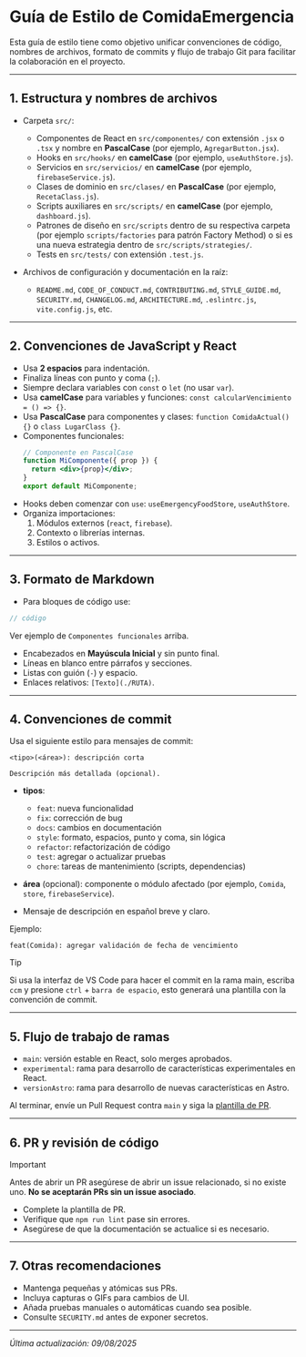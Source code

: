 # Guía de Estilo de ComidaEmergencia

Esta guía de estilo tiene como objetivo unificar convenciones de código, nombres de archivos, formato de commits y flujo de trabajo Git para facilitar la colaboración en el proyecto.

---

## 1. Estructura y nombres de archivos

- Carpeta `src/`:

  - Componentes de React en `src/componentes/` con extensión `.jsx` o `.tsx` y nombre en **PascalCase** (por ejemplo, `AgregarButton.jsx`).
  - Hooks en `src/hooks/` en **camelCase** (por ejemplo, `useAuthStore.js`).
  - Servicios en `src/servicios/` en **camelCase** (por ejemplo, `firebaseService.js`).
  - Clases de dominio en `src/clases/` en **PascalCase** (por ejemplo, `RecetaClass.js`).
  - Scripts auxiliares en `src/scripts/` en **camelCase** (por ejemplo, `dashboard.js`).
  - Patrones de diseño en `src/scripts` dentro de su respectiva carpeta (por ejemplo `scripts/factories` para patrón Factory Method) o si es una nueva estrategia dentro de `src/scripts/strategies/`.
  - Tests en `src/tests/` con extensión `.test.js`.

- Archivos de configuración y documentación en la raíz:
  - `README.md`, `CODE_OF_CONDUCT.md`, `CONTRIBUTING.md`, `STYLE_GUIDE.md`, `SECURITY.md`, `CHANGELOG.md`, `ARCHITECTURE.md`, `.eslintrc.js`, `vite.config.js`, etc.

---

## 2. Convenciones de JavaScript y React

- Usa **2 espacios** para indentación.
- Finaliza líneas con punto y coma (`;`).
- Siempre declara variables con `const` o `let` (no usar `var`).
- Usa **camelCase** para variables y funciones: `const calcularVencimiento = () => {}`.
- Usa **PascalCase** para componentes y clases: `function ComidaActual() {}` o `class LugarClass {}`.
- Componentes funcionales:
  ```jsx
  // Componente en PascalCase
  function MiComponente({ prop }) {
    return <div>{prop}</div>;
  }
  export default MiComponente;
  ```
- Hooks deben comenzar con `use`: `useEmergencyFoodStore`, `useAuthStore`.
- Organiza importaciones:
  1. Módulos externos (`react`, `firebase`).
  2. Contexto o librerías internas.
  3. Estilos o activos.

---

## 3. Formato de Markdown

- Para bloques de código use:

```js / jsx
// código
```

Ver ejemplo de `Componentes funcionales` arriba.

- Encabezados en **Mayúscula Inicial** y sin punto final.
- Líneas en blanco entre párrafos y secciones.
- Listas con guión (`-`) y espacio.
- Enlaces relativos: `[Texto](./RUTA)`.

---

## 4. Convenciones de commit

Usa el siguiente estilo para mensajes de commit:

```
<tipo>(<área>): descripción corta

Descripción más detallada (opcional).
```

- **tipos**:

  - `feat`: nueva funcionalidad
  - `fix`: corrección de bug
  - `docs`: cambios en documentación
  - `style`: formato, espacios, punto y coma, sin lógica
  - `refactor`: refactorización de código
  - `test`: agregar o actualizar pruebas
  - `chore`: tareas de mantenimiento (scripts, dependencias)

- **área** (opcional): componente o módulo afectado (por ejemplo, `Comida`, `store`, `firebaseService`).
- Mensaje de descripción en español breve y claro.

Ejemplo:

```
feat(Comida): agregar validación de fecha de vencimiento
```

> [!TIP]
> Si usa la interfaz de VS Code para hacer el commit en la rama main, escriba `ccm` y presione `ctrl` + `barra de espacio`, esto generará una plantilla con la convención de commit.

---

## 5. Flujo de trabajo de ramas

- `main`: versión estable en React, solo merges aprobados.
- `experimental`: rama para desarrollo de características experimentales en React.
- `versionAstro`: rama para desarrollo de nuevas características en Astro.

Al terminar, envíe un Pull Request contra `main` y siga la [plantilla de PR](.github/PULL_REQUEST_TEMPLATE.md).

---

## 6. PR y revisión de código

> [!IMPORTANT]  
> Antes de abrir un PR asegúrese de abrir un issue relacionado, si no existe uno. **No se aceptarán PRs sin un issue asociado**.

- Complete la plantilla de PR.
- Verifique que `npm run lint` pase sin errores.
- Asegúrese de que la documentación se actualice si es necesario.

---

## 7. Otras recomendaciones

- Mantenga pequeñas y atómicas sus PRs.
- Incluya capturas o GIFs para cambios de UI.
- Añada pruebas manuales o automáticas cuando sea posible.
- Consulte `SECURITY.md` antes de exponer secretos.

---

_Última actualización: 09/08/2025_
